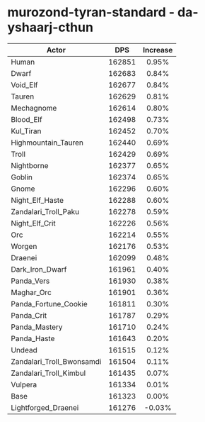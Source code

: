 # murozond-tyran-standard - da-yshaarj-cthun
| Actor | DPS | Increase |
|---|:---:|:---:|
|Human|162851|0.95%|
|Dwarf|162683|0.84%|
|Void_Elf|162677|0.84%|
|Tauren|162629|0.81%|
|Mechagnome|162614|0.80%|
|Blood_Elf|162498|0.73%|
|Kul_Tiran|162452|0.70%|
|Highmountain_Tauren|162440|0.69%|
|Troll|162429|0.69%|
|Nightborne|162377|0.65%|
|Goblin|162374|0.65%|
|Gnome|162296|0.60%|
|Night_Elf_Haste|162288|0.60%|
|Zandalari_Troll_Paku|162278|0.59%|
|Night_Elf_Crit|162226|0.56%|
|Orc|162214|0.55%|
|Worgen|162176|0.53%|
|Draenei|162099|0.48%|
|Dark_Iron_Dwarf|161961|0.40%|
|Panda_Vers|161930|0.38%|
|Maghar_Orc|161901|0.36%|
|Panda_Fortune_Cookie|161811|0.30%|
|Panda_Crit|161787|0.29%|
|Panda_Mastery|161710|0.24%|
|Panda_Haste|161643|0.20%|
|Undead|161515|0.12%|
|Zandalari_Troll_Bwonsamdi|161504|0.11%|
|Zandalari_Troll_Kimbul|161435|0.07%|
|Vulpera|161334|0.01%|
|Base|161323|0.00%|
|Lightforged_Draenei|161276|-0.03%|
